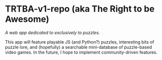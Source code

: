 # TRTBA-v1-repo (aka The Right to be Awesome)
*A web app dedicated to exclusively to puzzles.*

This app will feature playable JS (and Python?) puzzles, interesting bits of puzzle lore, and (hopefully) a searchable mini-database of puzzle-based video games. In the future, I hope to implement community-driven features.
